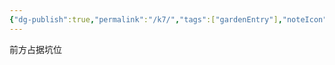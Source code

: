 ```yaml
---
{"dg-publish":true,"permalink":"/k7/","tags":["gardenEntry"],"noteIcon":"","created":"","updated":""}
---
```



前方占据坑位